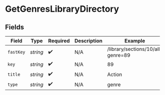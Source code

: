 # GetGenresLibraryDirectory


## Fields

| Field                             | Type                              | Required                          | Description                       | Example                           |
| --------------------------------- | --------------------------------- | --------------------------------- | --------------------------------- | --------------------------------- |
| `fastKey`                         | *string*                          | :heavy_check_mark:                | N/A                               | /library/sections/10/all?genre=89 |
| `key`                             | *string*                          | :heavy_check_mark:                | N/A                               | 89                                |
| `title`                           | *string*                          | :heavy_check_mark:                | N/A                               | Action                            |
| `type`                            | *string*                          | :heavy_check_mark:                | N/A                               | genre                             |